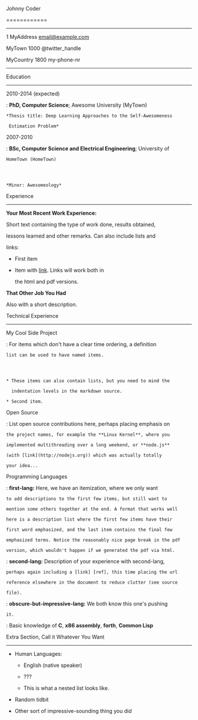 ﻿Johnny Coder============
-------------------     ----------------------------1 MyAddress                        email@example.comMyTown 1000                          @twitter_handleMyCountry                           1800 my-phone-nr-------------------     ----------------------------
Education---------
2010-2014 (expected):   **PhD, Computer Science**; Awesome University (MyTown)
    *Thesis title: Deep Learning Approaches to the Self-Awesomeness     Estimation Problem*
2007-2010:   **BSc, Computer Science and Electrical Engineering**; University of    HomeTown (HomeTown)
    *Minor: Awesomeology*
Experience----------
**Your Most Recent Work Experience:**
Short text containing the type of work done, results obtained,lessons learned and other remarks. Can also include lists andlinks:
* First item
* Item with [link](http://www.example.com). Links will work both in  the html and pdf versions.
**That Other Job You Had**
Also with a short description.
Technical Experience--------------------
My Cool Side Project:   For items which don't have a clear time ordering, a definition    list can be used to have named items.
    * These items can also contain lists, but you need to mind the      indentation levels in the markdown source.    * Second item.
Open Source:   List open source contributions here, perhaps placing emphasis on    the project names, for example the **Linux Kernel**, where you    implemented multithreading over a long weekend, or **node.js**    (with [link](http://nodejs.org)) which was actually totally    your idea...
Programming Languages:   **first-lang:** Here, we have an itemization, where we only want    to add descriptions to the first few items, but still want to    mention some others together at the end. A format that works well    here is a description list where the first few items have their    first word emphasized, and the last item contains the final few    emphasized terms. Notice the reasonably nice page break in the pdf    version, which wouldn't happen if we generated the pdf via html.
:   **second-lang:** Description of your experience with second-lang,    perhaps again including a [link] [ref], this time placing the url    reference elsewhere in the document to reduce clutter (see source    file). 
:   **obscure-but-impressive-lang:** We both know this one's pushing    it.
:   Basic knowledge of **C**, **x86 assembly**, **forth**, **Common Lisp**
[ref]: https://github.com/githubuser/superlongprojectname
Extra Section, Call it Whatever You Want----------------------------------------
* Human Languages:
     * English (native speaker)     * ???     * This is what a nested list looks like.
* Random tidbit
* Other sort of impressive-sounding thing you did
